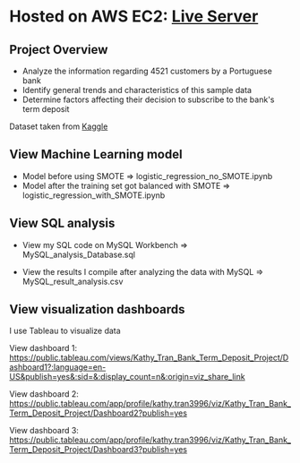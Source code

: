 # Hosted on AWS EC2: [Live Server](http://ec2-18-224-16-210.us-east-2.compute.amazonaws.com)
## Project Overview
- Analyze the information regarding 4521 customers by a Portuguese bank
- Identify general trends and characteristics of this sample data
- Determine factors affecting their decision to subscribe to the bank's term deposit 

Dataset taken from [Kaggle](https://www.kaggle.com/datasets/prakharrathi25/banking-dataset-marketing-targets) 

## View Machine Learning model
- Model before using SMOTE => logistic_regression_no_SMOTE.ipynb <br>
- Model after the training set got balanced with SMOTE => logistic_regression_with_SMOTE.ipynb

## View SQL analysis
- View my SQL code on MySQL Workbench => MySQL_analysis_Database.sql

- View the results I compile after analyzing the data with MySQL => MySQL_result_analysis.csv

## View visualization dashboards
I use Tableau to visualize data

View dashboard 1: https://public.tableau.com/views/Kathy_Tran_Bank_Term_Deposit_Project/Dashboard1?:language=en-US&publish=yes&:sid=&:display_count=n&:origin=viz_share_link 

View dashboard 2: https://public.tableau.com/app/profile/kathy.tran3996/viz/Kathy_Tran_Bank_Term_Deposit_Project/Dashboard2?publish=yes

View dashboard 3: https://public.tableau.com/app/profile/kathy.tran3996/viz/Kathy_Tran_Bank_Term_Deposit_Project/Dashboard3?publish=yes
